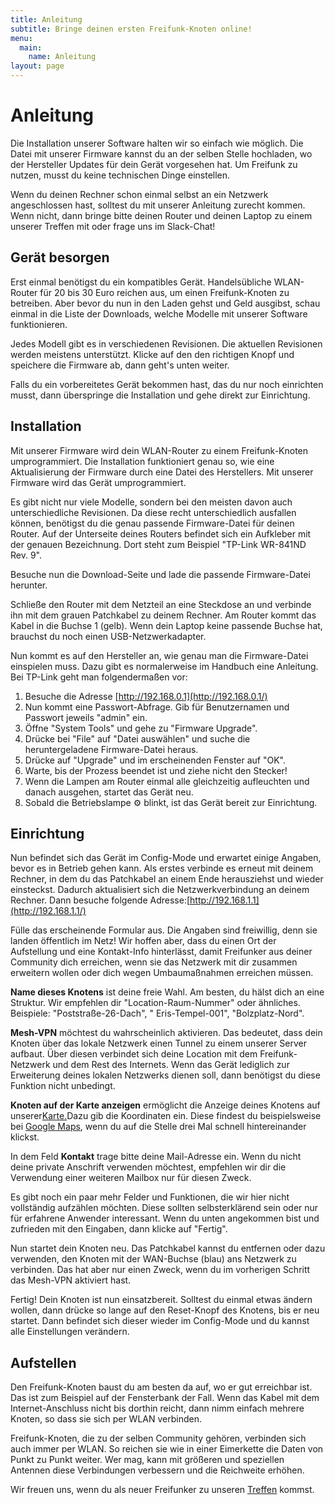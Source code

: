 ```yaml
---
title: Anleitung
subtitle: Bringe deinen ersten Freifunk-Knoten online!
menu:
  main:
    name: Anleitung
layout: page
---
```

# Anleitung

Die Installation unserer Software halten wir so einfach wie möglich. Die Datei mit unserer Firmware kannst du an der selben Stelle hochladen, wo der Hersteller Updates für dein Gerät vorgesehen hat. Um Freifunk zu nutzen, musst du keine technischen Dinge einstellen.

Wenn du deinen Rechner schon einmal selbst an ein Netzwerk angeschlossen hast, solltest du mit unserer Anleitung zurecht kommen. Wenn nicht, dann bringe bitte deinen Router und deinen Laptop zu einem unserer Treffen mit oder frage uns im Slack-Chat!

## Gerät besorgen

Erst einmal benötigst du ein kompatibles Gerät. Handelsübliche WLAN-Router für 20 bis 30 Euro reichen aus, um einen Freifunk-Knoten zu betreiben. Aber bevor du nun in den Laden gehst und Geld ausgibst, schau einmal in die Liste der Downloads, welche Modelle mit unserer Software funktionieren.

Jedes Modell gibt es in verschiedenen Revisionen. Die aktuellen Revisionen werden meistens unterstützt. Klicke auf den den richtigen Knopf und speichere die Firmware ab, dann geht's unten weiter.

Falls du ein vorbereitetes Gerät bekommen hast, das du nur noch einrichten musst, dann überspringe die Installation und gehe direkt zur Einrichtung.

## Installation

Mit unserer Firmware wird dein WLAN-Router zu einem Freifunk-Knoten umprogrammiert. Die Installation funktioniert genau so, wie eine Aktualisierung der Firmware durch eine Datei des Herstellers. Mit unserer Firmware wird das Gerät umprogrammiert.

Es gibt nicht nur viele Modelle, sondern bei den meisten davon auch unterschiedliche Revisionen. Da diese recht unterschiedlich ausfallen können, benötigst du die genau passende Firmware-Datei für deinen Router. Auf der Unterseite deines Routers befindet sich ein Aufkleber mit der genauen Bezeichnung. Dort steht zum Beispiel "TP-Link WR-841ND Rev. 9".

Besuche nun die Download-Seite und lade die passende Firmware-Datei herunter.

Schließe den Router mit dem Netzteil an eine Steckdose an und verbinde ihn mit dem grauen Patchkabel zu deinem Rechner. Am Router kommt das Kabel in die Buchse 1 (gelb). Wenn dein Laptop keine passende Buchse hat, brauchst du noch einen USB-Netzwerkadapter.

Nun kommt es auf den Hersteller an, wie genau man die Firmware-Datei einspielen muss. Dazu gibt es normalerweise im Handbuch eine Anleitung. Bei TP-Link geht man folgendermaßen vor:

1. Besuche die Adresse [http://192.168.0.1](http://192.168.0.1/)
2. Nun kommt eine Passwort-Abfrage. Gib für Benutzernamen und Passwort jeweils "admin" ein.
3. Öffne "System Tools" und gehe zu "Firmware Upgrade".
4. Drücke bei "File" auf "Datei auswählen" und suche die heruntergeladene Firmware-Datei heraus.
5. Drücke auf "Upgrade" und im erscheinenden Fenster auf "OK".
6. Warte, bis der Prozess beendet ist und ziehe nicht den Stecker!
7. Wenn die Lampen am Router einmal alle gleichzeitig aufleuchten und danach ausgehen, startet das Gerät neu.
8. Sobald die Betriebslampe ⚙ blinkt, ist das Gerät bereit zur Einrichtung.

## Einrichtung

Nun befindet sich das Gerät im Config-Mode und erwartet einige Angaben, bevor es in Betrieb gehen kann. Als erstes verbinde es erneut mit deinem Rechner, in dem du das Patchkabel an einem Ende herausziehst und wieder einsteckst. Dadurch aktualisiert sich die Netzwerkverbindung an deinem Rechner. Dann besuche folgende Adresse:[http://192.168.1.1](http://192.168.1.1/)

Fülle das erscheinende Formular aus. Die Angaben sind freiwillig, denn sie landen öffentlich im Netz! Wir hoffen aber, dass du einen Ort der Aufstellung und eine Kontakt-Info hinterlässt, damit Freifunker aus deiner Community dich erreichen, wenn sie das Netzwerk mit dir zusammen erweitern wollen oder dich wegen Umbaumaßnahmen erreichen müssen.

**Name dieses Knotens** ist deine freie Wahl. Am besten, du hälst dich an eine Struktur. Wir empfehlen dir "Location-Raum-Nummer" oder ähnliches. Beispiele: "Poststraße-26-Dach", " Eris-Tempel-001", "Bolzplatz-Nord".

**Mesh-VPN** möchtest du wahrscheinlich aktivieren. Das bedeutet, dass dein Knoten über das lokale Netzwerk einen Tunnel zu einem unserer Server aufbaut. Über diesen verbindet sich deine Location mit dem Freifunk-Netzwerk und dem Rest des Internets. Wenn das Gerät lediglich zur Erweiterung deines lokalen Netzwerks dienen soll, dann benötigst du diese Funktion nicht unbedingt.

**Knoten auf der Karte anzeigen** ermöglicht die Anzeige deines Knotens auf unserer[Karte.](http://map.freifunk-duesseldorf.de/)Dazu gib die Koordinaten ein. Diese findest du beispielsweise bei [Google Maps](https://www.google.de/maps), wenn du auf die Stelle drei Mal schnell hintereinander klickst.

In dem Feld **Kontakt** trage bitte deine Mail-Adresse ein. Wenn du nicht deine private Anschrift verwenden möchtest, empfehlen wir dir die Verwendung einer weiteren Mailbox nur für diesen Zweck.

Es gibt noch ein paar mehr Felder und Funktionen, die wir hier nicht vollständig aufzählen möchten. Diese sollten selbsterklärend sein oder nur für erfahrene Anwender interessant. Wenn du unten angekommen bist und zufrieden mit den Eingaben, dann klicke auf "Fertig".

Nun startet dein Knoten neu. Das Patchkabel kannst du entfernen oder dazu verwenden, den Knoten mit der WAN-Buchse (blau) ans Netzwerk zu verbinden. Das hat aber nur einen Zweck, wenn du im vorherigen Schritt das Mesh-VPN aktiviert hast.

Fertig! Dein Knoten ist nun einsatzbereit. Solltest du einmal etwas ändern wollen, dann drücke so lange auf den Reset-Knopf des Knotens, bis er neu startet. Dann befindet sich dieser wieder im Config-Mode und du kannst alle Einstellungen verändern.

## Aufstellen

Den Freifunk-Knoten baust du am besten da auf, wo er gut erreichbar ist. Das ist zum Beispiel auf der Fensterbank der Fall. Wenn das Kabel mit dem Internet-Anschluss nicht bis dorthin reicht, dann nimm einfach mehrere Knoten, so dass sie sich per WLAN verbinden.

Freifunk-Knoten, die zu der selben Community gehören, verbinden sich auch immer per WLAN. So reichen sie wie in einer Eimerkette die Daten von Punkt zu Punkt weiter. Wer mag, kann mit größeren und speziellen Antennen diese Verbindungen verbessern und die Reichweite erhöhen.

Wir freuen uns, wenn du als neuer Freifunker zu unseren [Treffen](https://freifunk-duesseldorf.de/kontakt) kommst.